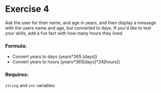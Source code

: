 # Exercise 4
Ask the user for their name, and age in years, and then display a message with the users name and age, but converted to days.
If you'd like to test your skills, add a fun fact with how many hours they lived.

### Formula:
- Convert years to days (years*365 [days])
- Convert years to hours (years\*365[days]\*24[hours])

### Requires:
`string` and `int` variables
